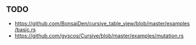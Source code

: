 ## TODO
- https://github.com/BonsaiDen/cursive_table_view/blob/master/examples/basic.rs
- https://github.com/gyscos/Cursive/blob/master/examples/mutation.rs
